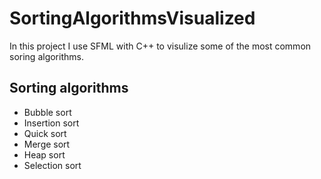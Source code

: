 # SortingAlgorithmsVisualized

In this project I use SFML with C++ to visulize some of the most common soring algorithms.


## Sorting algorithms

- Bubble sort
- Insertion sort
- Quick sort
- Merge sort
- Heap sort
- Selection sort
